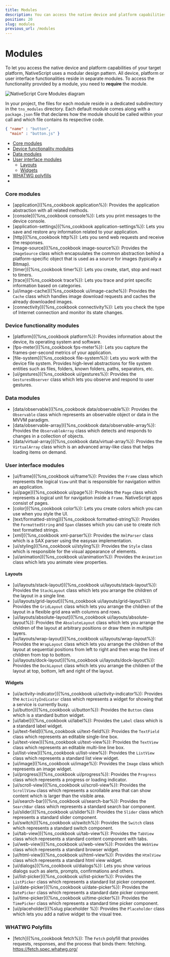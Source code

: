 ```yaml
---
title: Modules
description: You can access the native device and platform capabilities of your target platform with the help of the NativeScript modules.
position: 20
slug: modules
previous_url: /modules
---
```


# Modules

To let you access the native device and platform capabilities of your target platform, NativeScript uses a modular design pattern. All device, platform or user interface functionalities reside in separate modules. To access the functionality provided by a module, you need to **require** the module.

![NativeScript Core Modules diagram](../img/ns-modules.png)

In your project, the files for each module reside in a dedicated subdirectory in the `tns_modules` directory. Each default module comes along with a `package.json` file that declares how the module should be called within your call and which file contains its respective code.

```JSON
{ "name" : "button",
  "main" : "button.js" }
``` 

* [Core modules](#core-modules)
* [Device functionality modules](#device-functionality-modules)
* [Data modules](#data-modules)
* [User interface modules](#user-interface-modules)
	* [Layouts](#layouts)
	* [Widgets](#widgets)
* [WHATWG polyfills](#whatwg-polyfills)
* 
### Core modules

+ [application]({%ns_cookbook application%}): Provides the application abstraction with all related methods.
+ [console]({%ns_cookbook console%}): Lets you print messages to the device console.
+ [application-settings]({%ns_cookbook application-settings%}): Lets you save and restore any information related to your application.
+ [http]({%ns_cookbook http%}): Lets you send web requests and receive the responses.
+ [image-source]({%ns_cookbook image-source%}): Provides the `ImageSource` class which encapsulates the common abstraction behind a platform-specific object that is used as a source for images (typically a Bitmap).
+ [timer]({%ns_cookbook timer%}): Lets you create, start, stop and react to timers.
+ [trace]({%ns_cookbook trace%}): Lets you trace and print specific information based on categories.
+ [ui/image-cache]({%ns_cookbook ui/image-cache%}): Provides the `Cache` class which handles image download requests and caches the already downloaded images.
+ [connectivity]({%ns_cookbook connectivity%}): Lets you check the type of Internet connection and monitor its state changes.

### Device functionality modules

+ [platform]({%ns_cookbook platform%}): Provides information about the device, its operating system and software.
+ [fps-meter]({%ns_cookbook fps-meter%}): Lets you capture the frames-per-second metrics of your application.
+ [file-system]({%ns_cookbook file-system%}): Lets you work with the device file system. Provides high-level abstractions for file system entities such as files, folders, known folders, paths, separators, etc.
+ [ui/gestures]({%ns_cookbook ui/gestures%}): Provides the `GesturesObserver` class which lets you observe and respond to user gestures.

### Data modules

+ [data/observable]({%ns_cookbook data/observable%}): Provides the `Observable` class which represents an observable object or data in the MVVM paradigm.
+ [data/observable-array]({%ns_cookbook data/observable-array%}): Provides the `ObservableArray` class which detects and responds to changes in a collection of objects.
+ [data/virtual-array]({%ns_cookbook data/virtual-array%}): Provides the `VirtualArray` class which is an advanced array-like class that helps loading items on demand.

### User interface modules

+ [ui/frame]({%ns_cookbook ui/frame%}): Provides the `Frame` class which represents the logical `View` unit that is responsible for navigation within an application.
+ [ui/page]({%ns_cookbook ui/page%}): Provides the `Page` class which represents a logical unit for navigation inside a `Frame`. NativeScript apps consist of pages.
+ [color]({%ns_cookbook color%}): Lets you create colors which you can use when you style the UI.
+ [text/formatted-string]({%ns_cookbook formatted-string%}): Provides the `FormattedString` and `Span` classes which you can use to create rich text formatted strings.
+ [xml]({%ns_cookbook xml-parser%}): Provides the `XmlParser` class which is a SAX parser using the easysax implementation.
+ [ui/styling]({%ns_cookbook ui/styling%}): Provides the `Style` class which is responsible for the visual appearance of elements.
+ [ui/animation]({%ns_cookbook ui/animation%}): Provides the `Animation` class which lets you animate view properties.


#### Layouts

+ [ui/layouts/stack-layout]({%ns_cookbook ui/layouts/stack-layout%}): Provides the `StackLayout` class which lets you arrange the children of the layout in a single line.
+ [ui/layouts/grid-layout]({%ns_cookbook ui/layouts/grid-layout%}): Provides the `GridLayout` class which lets you arrange the children of the layout in a flexible grid area with columns and rows.
+ [ui/layouts/absolute-layout]({%ns_cookbook ui/layouts/absolute-layout%}): Provides the `AbsoluteLayout` class which lets you arrange the children of the layout at arbitrary positions or draw them in multiple layers.
+ [ui/layouts/wrap-layout]({%ns_cookbook ui/layouts/wrap-layout%}): Provides the `WrapLayout` class which lets you arrange the children of the layout at sequential positions from left to right and then wrap the lines of children from top to bottom.
+ [ui/layouts/dock-layout]({%ns_cookbook ui/layouts/dock-layout%}): Provides the `DockLayout` class which lets you arrange the children of the layout at top, bottom, left and right of the layout.

#### Widgets

+ [ui/activity-indicator]({%ns_cookbook ui/activity-indicator%}): Provides the `ActivityIndicator` class which represents a widget for showing that a service is currently busy.
+ [ui/button]({%ns_cookbook ui/button%}): Provides the `Button` class which is a standard button widget.
+ [ui/label]({%ns_cookbook ui/label%}): Provides the `Label` class which is a standard label widget.
+ [ui/text-field]({%ns_cookbook ui/text-field%}): Provides the `TextField` class which represents an editable single-line box.
+ [ui/text-view]({%ns_cookbook ui/text-view%}): Provides the `TextView` class which represents an editable multi-line line box.
+ [ui/list-view]({%ns_cookbook ui/list-view%}): Provides the `ListView` class which represents a standard list view widget.
+ [ui/image]({%ns_cookbook ui/image%}): Provides the `Image` class which represents an image widget.
+ [ui/progress]({%ns_cookbook ui/progress%}): Provides the `Progress` class which represents a progress or loading indicator.
+ [ui/scroll-view]({%ns_cookbook ui/scroll-view%}): Provides the `ScrollView` class which represents a scrollable area that can show content which is larger than the visible area.
+ [ui/search-bar]({%ns_cookbook ui/search-bar%}): Provides the `SearchBar` class which represents a standard search bar component.
+ [ui/slider]({%ns_cookbook ui/slider%}): Provides the `Slider` class which represents a standard slider component.
+ [ui/switch]({%ns_cookbook ui/switch%}): Provides the `Switch` class which represents a standard switch component.
+ [ui/tab-view]({%ns_cookbook ui/tab-view%}): Provides the `TabView` class which represents a standard content component with tabs.
+ [ui/web-view]({%ns_cookbook ui/web-view%}): Provides the `WebView` class which represents a standard browser widget.
+ [ui/html-view]({%ns_cookbook ui/html-view%}): Provides the `HtmlView` class which represents a standard html view widget.
+ [ui/dialogs]({%ns_cookbook ui/dialogs%}): Lets you show various dialogs such as alerts, prompts, confirmations and others.
+ [ui/list-picker]({%ns_cookbook ui/list-picker%}): Provides the `ListPicker` class which represents a standard list picker component.
+ [ui/date-picker]({%ns_cookbook ui/date-picker%}): Provides the `DatePicker` class which represents a standard date picker component.
+ [ui/time-picker]({%ns_cookbook ui/time-picker%}): Provides the `TimePicker` class which represents a standard time picker component.
+ [ui/placeholder]({%slug placeholder %}): Provides the `Placeholder` class which lets you add a native widget to the visual tree.

### WHATWG Polyfills

+ [fetch]({%ns_cookbook fetch%}): The `Fetch` polyfill that provides requests, responses, and the process that binds them: fetching. https://fetch.spec.whatwg.org/
